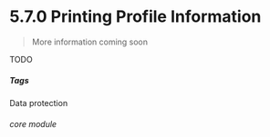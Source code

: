 
#    5.7.0 Printing Profile Information

> More information coming soon

TODO

##### Tags
Data protection

###### core module
